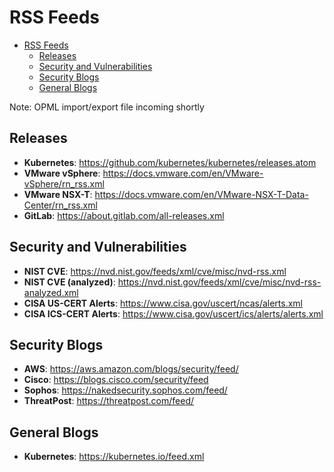 # RSS Feeds

- [RSS Feeds](#rss-feeds)
  - [Releases](#releases)
  - [Security and Vulnerabilities](#security-and-vulnerabilities)
  - [Security Blogs](#security-blogs)
  - [General Blogs](#general-blogs)

Note: OPML import/export file incoming shortly

## Releases
- **Kubernetes**: https://github.com/kubernetes/kubernetes/releases.atom
- **VMware vSphere**: https://docs.vmware.com/en/VMware-vSphere/rn_rss.xml
- **VMware NSX-T**: https://docs.vmware.com/en/VMware-NSX-T-Data-Center/rn_rss.xml
- **GitLab**: https://about.gitlab.com/all-releases.xml


## Security and Vulnerabilities
- **NIST CVE**: https://nvd.nist.gov/feeds/xml/cve/misc/nvd-rss.xml
- **NIST CVE (analyzed)**: https://nvd.nist.gov/feeds/xml/cve/misc/nvd-rss-analyzed.xml
- **CISA US-CERT Alerts**: https://www.cisa.gov/uscert/ncas/alerts.xml
- **CISA ICS-CERT Alerts**: https://www.cisa.gov/uscert/ics/alerts/alerts.xml

## Security Blogs
- **AWS**: https://aws.amazon.com/blogs/security/feed/
- **Cisco**: https://blogs.cisco.com/security/feed
- **Sophos**: https://nakedsecurity.sophos.com/feed/
- **ThreatPost**: https://threatpost.com/feed/

## General Blogs
- **Kubernetes**: https://kubernetes.io/feed.xml
